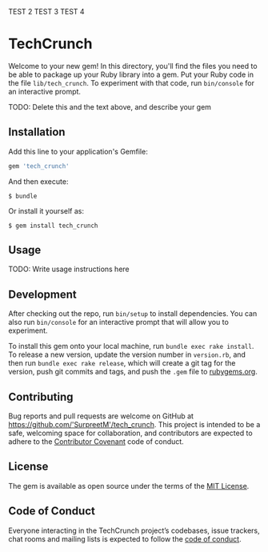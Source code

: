 TEST 2 TEST 3
TEST 4
# TechCrunch

Welcome to your new gem! In this directory, you'll find the files you need to be able to package up your Ruby library into a gem. Put your Ruby code in the file `lib/tech_crunch`. To experiment with that code, run `bin/console` for an interactive prompt.

TODO: Delete this and the text above, and describe your gem

## Installation

Add this line to your application's Gemfile:

```ruby
gem 'tech_crunch'
```

And then execute:

    $ bundle

Or install it yourself as:

    $ gem install tech_crunch

## Usage

TODO: Write usage instructions here

## Development

After checking out the repo, run `bin/setup` to install dependencies. You can also run `bin/console` for an interactive prompt that will allow you to experiment.

To install this gem onto your local machine, run `bundle exec rake install`. To release a new version, update the version number in `version.rb`, and then run `bundle exec rake release`, which will create a git tag for the version, push git commits and tags, and push the `.gem` file to [rubygems.org](https://rubygems.org).

## Contributing

Bug reports and pull requests are welcome on GitHub at https://github.com/'SurpreetM'/tech_crunch. This project is intended to be a safe, welcoming space for collaboration, and contributors are expected to adhere to the [Contributor Covenant](http://contributor-covenant.org) code of conduct.

## License

The gem is available as open source under the terms of the [MIT License](https://opensource.org/licenses/MIT).

## Code of Conduct

Everyone interacting in the TechCrunch project’s codebases, issue trackers, chat rooms and mailing lists is expected to follow the [code of conduct](https://github.com/'SurpreetM'/tech_crunch/blob/master/CODE_OF_CONDUCT.md).
